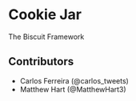 # Cookie Jar
The Biscuit Framework
## Contributors
- Carlos Ferreira (@carlos_tweets)
- Matthew Hart (@MatthewHart3)
